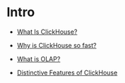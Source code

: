 # Intro

- [What Is ClickHouse?](https://clickhouse.com/docs/en/intro)

- [Why is ClickHouse so fast?](https://clickhouse.com/docs/en/concepts/why-clickhouse-is-so-fast)
- [What is OLAP?](https://clickhouse.com/docs/en/concepts/olap)
- [Distinctive Features of ClickHouse](https://clickhouse.com/docs/en/about-us/distinctive-features)